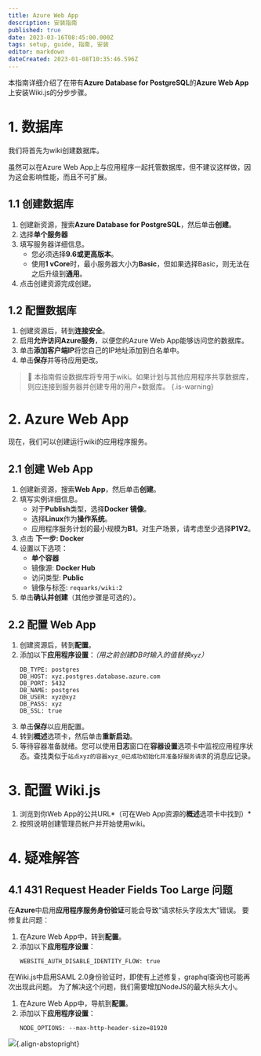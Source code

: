 ```yaml
---
title: Azure Web App
description: 安装指南
published: true
date: 2023-03-16T08:45:00.000Z
tags: setup, guide, 指南, 安装
editor: markdown
dateCreated: 2023-01-08T10:35:46.596Z
---
```


本指南详细介绍了在带有**Azure Database for PostgreSQL**的**Azure Web App**上安装Wiki.js的分步步骤。

# 1. 数据库

我们将首先为wiki创建数据库。

虽然可以在Azure Web App上与应用程序一起托管数据库，但不建议这样做，因为这会影响性能，而且不可扩展。

## 1.1 创建数据库

1. 创建新资源，搜索**Azure Database for PostgreSQL**，然后单击**创建**。
1. 选择**单个服务器**
1. 填写服务器详细信息。
	- 您必须选择**9.6或更高版本**。
  	- 使用**1 vCore**时，最小服务器大小为**Basic**，但如果选择Basic，则无法在之后升级到**通用**。
1. 点击创建资源完成创建。
## 1.2 配置数据库

1. 创建资源后，转到**连接安全**。
1. 启用**允许访问Azure服务**，以便您的Azure Web App能够访问您的数据库。
1. 单击**添加客户端IP**将您自己的IP地址添加到白名单中。
1. 单击**保存**并等待应用更改。

> :vertical_traffic_light: 本指南假设数据库将专用于wiki。如果计划与其他应用程序共享数据库，则应连接到服务器并创建专用的用户+数据库。
{.is-warning}

# 2. Azure Web App

现在，我们可以创建运行wiki的应用程序服务。

## 2.1 创建 Web App

1. 创建新资源，搜索**Web App**，然后单击**创建**。
1. 填写实例详细信息。
	- 对于**Publish**类型，选择**Docker 镜像**。
  	- 选择**Linux**作为**操作系统**。
    - 应用程序服务计划的最小规模为**B1**。对生产场景，请考虑至少选择**P1V2**。
1. 点击 **下一步: Docker**
1. 设置以下选项：
	- **单个容器**
  	- 镜像源: **Docker Hub**
    - 访问类型: **Public**
    - 镜像与标签: `requarks/wiki:2`
1. 单击**确认并创建**（其他步骤是可选的）。

## 2.2 配置 Web App

1. 创建资源后，转到**配置**。
1. 添加以下**应用程序设置**：*（用之前创建DB时输入的值替换`xyz`）*
	 ```
   DB_TYPE: postgres
   DB_HOST: xyz.postgres.database.azure.com
   DB_PORT: 5432
   DB_NAME: postgres
   DB_USER: xyz@xyz
   DB_PASS: xyz
   DB_SSL: true
   ```
1. 单击**保存**以应用配置。
1. 转到**概述**选项卡，然后单击**重新启动**。
1. 等待容器准备就绪。您可以使用**日志**窗口在**容器设置**选项卡中监视应用程序状态。查找类似于`站点xyz的容器xyz_0已成功初始化并准备好服务请求`的消息应记录。

# 3. 配置 Wiki.js

1. 浏览到你Web App的公共URL*（可在Web App资源的**概述**选项卡中找到）*
1. 按照说明创建管理员帐户并开始使用wiki。

# 4. 疑难解答

## 4.1 431 Request Header Fields Too Large 问题

在**Azure**中启用**应用程序服务身份验证**可能会导致“请求标头字段太大”错误。
要修复此问题：
1. 在Azure Web App中，转到**配置**。
1. 添加以下**应用程序设置**：
   ```
   WEBSITE_AUTH_DISABLE_IDENTITY_FLOW: true
   ```

在Wiki.js中启用SAML 2.0身份验证时，即使有上述修复，graphql查询也可能再次出现此问题。
为了解决这个问题，我们需要增加NodeJS的最大标头大小。
1. 在Azure Web App中，导航到**配置**。
1. 添加以下**应用程序设置**：
   ```
   NODE_OPTIONS: --max-http-header-size=81920
   ```

![](https://a.icons8.com/cqaghpTd/Zi0crm/svg.svg){.align-abstopright}
